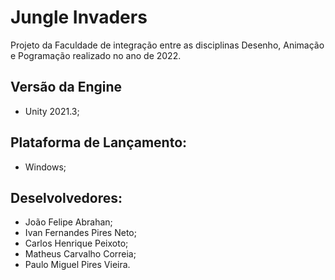 # Jungle Invaders
Projeto da Faculdade de integração entre as disciplinas Desenho, Animação e Pogramação realizado no ano de 2022.

## Versão da Engine
- Unity 2021.3;

## Plataforma de Lançamento:
- Windows;

## Deselvolvedores:
- João Felipe Abrahan;
- Ivan Fernandes Pires Neto;
- Carlos Henrique Peixoto;
- Matheus Carvalho Correia;
- Paulo Miguel Pires Vieira.
